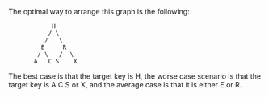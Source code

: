 The optimal way to arrange this graph is the following:

```
            H
           / \
          /   \
         E     R
        / \   /  \
       A   C S    X
```

The best case is that the target key is H, the worse case scenario is that the target key is A C S or X, and the average case is that it is either E or R.